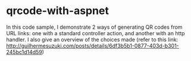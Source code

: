 # qrcode-with-aspnet
In this code sample, I demonstrate 2 ways of generating QR codes from URL links: one with a standard controller action, and another
with an http handler. I also give an overview of the choices made (refer to this link: http://guilhermesuzuki.com/posts/details/6df3b5b1-0877-403d-b301-245bc1d14d59)
